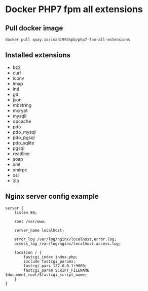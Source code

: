 
# Docker PHP7 fpm all extensions

## Pull docker image

```
docker pull quay.io/ivan1993spb/php7-fpm-all-extensions
```

## Installed extensions

- bz2
- curl
- iconv
- imap
- intl
- gd
- json
- mbstring
- mcrypt
- mysqli
- opcache
- pdo
- pdo_mysql
- pdo_pgsql
- pdo_sqlite
- pgsql
- readline
- soap
- xml
- xmlrpc
- xsl
- zip

## Nginx server config example

```
server {
    listen 80;

    root /var/www;

    server_name localhost;

    error_log /var/log/nginx/localhost.error.log;
    access_log /var/log/nginx/localhost.access.log;

    location / {
        fastcgi_index index.php;
        include fastcgi_params;
        fastcgi_pass 127.0.0.1:9000;
        fastcgi_param SCRIPT_FILENAME $document_root/$fastcgi_script_name;
    }
}
```
